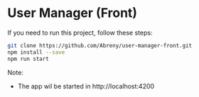 # User Manager (Front)
If you need to run this project, follow these steps:

```bash
git clone https://github.com/Abreny/user-manager-front.git
npm install --save
npm run start
```

Note:
* The app wil be started in http://localhost:4200